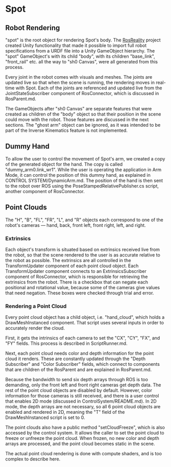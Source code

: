 # Spot

## Robot Rendering
"spot" is the root object for rendering Spot's body. The [RosReality](https://ieeexplore.ieee.org/document/8593513) project created Unity functionality that made it possible to import full robot specifications from a URDF file into a Unity GameObject hierarchy. The "spot" GameObject's with its child "body", with its children "base_link", "front_rail" etc. all the way to "sh0 Canvas", were all generated from this process.

Every joint in the robot comes with visuals and meshes. The joints are updated live so that when the scene is running, the rendering moves in real-time with Spot. Each of the joints are referenced and updated live from the JointStateSubscriber component of RosConnector, which is discussed in RosParent.md.

The GameObjects after "sh0 Canvas" are separate features that were created as children of the "body" object so that their position in the scene could move with the robot. Those features are discussed in the next sections. The "ghost arm" object can be ignored, as it was intended to be part of the Inverse Kinematics feature is not implemented.

## Dummy Hand
To allow the user to control the movement of Spot's arm, we created a copy of the generated object for the hand. The copy is called "dummy_arm0.link_wr1". While the user is operating the application in Arm Mode, it can control the position of this dummy hand, as explained in CONTROL SYSTEM/DynamicArm.md. The position of the hand is then sent to the robot over ROS using the PoseStampedRelativePublisher.cs script, another component of RosConnector.

## Point Clouds
The "H", "B", "FL", "FR", "L", and "R" objects each correspond to one of the robot's cameras — hand, back, front left, front right, left, and right. 

### Extrinsics
Each object's transform is situated based on extrinsics received live from the robot, so that the scene rendered to the user is as accurate relative to the robot as possible. The extrinsics are all controlled in the TransformUpdater component of each point cloud object. Each TransformUpdater component connects to an ExtrinsicsSubscriber component of RosConnector, which is responsible for retrieving the extrinsics from the robot. There is a checkbox that can negate each positional and rotational value, because some of the cameras give values that need negation. These boxes were checked through trial and error.

### Rendering a Point Cloud
Every point cloud object has a child object, i.e. "hand_cloud", which holds a DrawMeshInstanced component. That script uses several inputs in order to accurately render the cloud.

First, it gets the intrinsics of each camera to set the "CX", "CY", "FX", and "FY" fields. This process is described in ScriptRunner.md.

Next, each point cloud needs color and depth information for the point cloud it renders. These are constantly updated through the "Depth Subscriber" and "Color Subscriber" fields, which connect to components that are children of the RosParent and are explained in RosParent.md.

Because the bandwidth to send six depth arrays through ROS is too demanding, only the front left and front right cameras get depth data. The rest of the point cloud objects are disabled by default. However, color information for those cameras is still received, and there is a user control that enables 2D mode (discussed in ControlSystem/README.md). In 2D mode, the depth arrays are not necessary, so all 6 point cloud objects are enabled and rendered in 2D, meaning the "T" field of the DrawMeshInstanced script is set to 0.

The point clouds also have a public method "setCloudFreeze", which is also accessed by the control system. It allows the caller to set the point cloud to freeze or unfreeze the point cloud. When frozen, no new color and depth arrays are processed, and the point cloud becomes static in the scene.

The actual point cloud rendering is done with compute shaders, and is too complex to describe here.